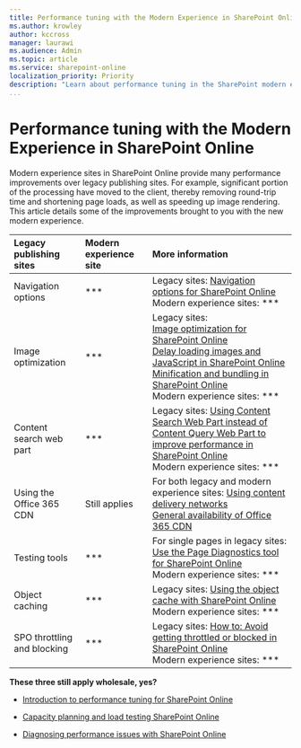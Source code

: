 ```yaml
---
title: Performance tuning with the Modern Experience in SharePoint Online
ms.author: krowley
author: kccross
manager: laurawi
ms.audience: Admin
ms.topic: article
ms.service: sharepoint-online
localization_priority: Priority
description: "Learn about performance tuning in the SharePoint modern experience."
...
```


# Performance tuning with the Modern Experience in SharePoint Online

Modern experience sites in SharePoint Online provide many performance improvements over legacy publishing sites. For example, significant portion of the processing have moved to the client, thereby removing round-trip time and shortening page loads, as well as speeding up image rendering. This article details some of the improvements brought to you with the new modern experience.

|**Legacy publishing sites**|**Modern experience site**|**More information**|
|:-----|:-----|:-----|
|Navigation options|***|Legacy sites: [Navigation options for SharePoint Online](https://docs.microsoft.com/en-us/office365/enterprise/navigation-options-for-sharepoint-online)<br>Modern experience sites: ***|
|Image optimization|***|Legacy sites:<br>[Image optimization for SharePoint Online](https://docs.microsoft.com/en-us/office365/enterprise/image-optimization-for-sharepoint-online)<br>[Delay loading images and JavaScript in SharePoint Online](https://docs.microsoft.com/en-us/office365/enterprise/delay-loading-images-and-javascript-in-sharepoint-online)<br>[Minification and bundling in SharePoint Online](https://docs.microsoft.com/en-us/office365/enterprise/minification-and-bundling-in-sharepoint-online)<br>Modern experience sites: ***|
|Content search web part|***|Legacy sites: [Using Content Search Web Part instead of Content Query Web Part to improve performance in SharePoint Online](https://docs.microsoft.com/en-us/office365/enterprise/using-content-search-web-part-instead-of-content-query-web-part-to-improve-perfo)<br>Modern experience sites: ***|
|Using the Office 365 CDN|Still applies|For both legacy and modern experience sites: [Using content delivery networks](https://docs.microsoft.com/en-us/office365/enterprise/using-content-delivery-networks-with-sharepoint-online)<br>[General availability of Office 365 CDN](https://dev.office.com/blogs/general-availability-of-office-365-cdn)|
|Testing tools|***|For single pages in legacy sites: [Use the Page Diagnostics tool for SharePoint Online](https://docs.microsoft.com/en-us/office365/enterprise/page-diagnostics-for-spo)<br>Modern experience sites: ***|
|Object caching|***|Legacy sites: [Using the object cache with SharePoint Online](https://docs.microsoft.com/en-us/office365/enterprise/using-the-object-cache-with-sharepoint-online)<br>Modern experience sites: ***|
|SPO throttling and blocking|***|Legacy sites: [How to: Avoid getting throttled or blocked in SharePoint Online](https://msdn.microsoft.com/en-us/library/office/dn889829.aspx)<br>Modern experience sites: ***|

**These three still apply wholesale, yes?**

-   [Introduction to performance tuning for SharePoint Online](https://docs.microsoft.com/en-us/office365/enterprise/introduction-to-performance-tuning-for-sharepoint-online)

-   [Capacity planning and load testing SharePoint Online](https://docs.microsoft.com/en-us/office365/enterprise/capacity-planning-and-load-testing-sharepoint-online)

-   [Diagnosing performance issues with SharePoint Online](https://docs.microsoft.com/en-us/office365/enterprise/diagnosing-performance-issues-with-sharepoint-online)
